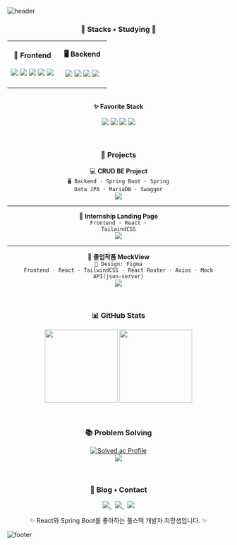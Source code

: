 <!-- 헤더 물결 (파스텔톤: 노랑~핑크~하늘색 그라데이션) -->
![header](https://capsule-render.vercel.app/api?type=waving&color=gradient&customColorList=2,3,4&height=180&section=header&text=Yanghewon&fontSize=42&fontAlign=50&fontAlignY=32)

<!-- 섹션: Stacks • Studying -->
<h3 align="center">🔧 Stacks • Studying 🔧</h3>

<table align="center">
<tr>
<td align="center" width="50%">

<b>🎨 Frontend</b><br/><br/>
<img src="https://img.shields.io/badge/React-61DAFB?logo=react&logoColor=000" />
<img src="https://img.shields.io/badge/TailwindCSS-06B6D4?logo=tailwindcss&logoColor=fff" />
<img src="https://img.shields.io/badge/JavaScript-F7DF1E?logo=javascript&logoColor=000" />
<img src="https://img.shields.io/badge/HTML5-E34F26?logo=html5&logoColor=fff" />
<img src="https://img.shields.io/badge/CSS3-1572B6?logo=css3&logoColor=fff" />

</td>
<td align="center" width="50%">

<b>🖥 Backend</b><br/><br/>
<img src="https://img.shields.io/badge/Spring%20Boot-6DB33F?logo=springboot&logoColor=fff" />
<img src="https://img.shields.io/badge/Spring%20Data%20JPA-6DB33F?logo=spring&logoColor=fff" />
<img src="https://img.shields.io/badge/MariaDB-003545?logo=mariadb&logoColor=fff" />
<img src="https://img.shields.io/badge/Swagger-85EA2D?logo=swagger&logoColor=000" />

</td>
</tr>
</table>

<!-- ✨ React 중심 Favorite Stack 강조 -->
<p align="center">
  <br/>
  <b>✨ Favorite Stack</b><br/><br/>
  <img src="https://img.shields.io/badge/React-61DAFB?style=for-the-badge&logo=react&logoColor=black" />
  <img src="https://img.shields.io/badge/TypeScript-3178C6?style=for-the-badge&logo=typescript&logoColor=white" />
  <img src="https://img.shields.io/badge/TailwindCSS-06B6D4?style=for-the-badge&logo=tailwindcss&logoColor=white" />
  <img src="https://img.shields.io/badge/Redux-764ABC?style=for-the-badge&logo=redux&logoColor=white" />
</p>

<br/>

<!-- 섹션: Projects -->
<h3 align="center">📂 Projects</h3>

<p align="center">

<!-- 프로젝트 카드 스타일 -->
<div align="center">

💻 <b>CRUD BE Project</b><br/>
<code>🖥 Backend · Spring Boot · Spring Data JPA · MariaDB · Swagger</code><br/>
<a href="https://github.com/kymokim/OAuth_Forum">
  <img src="https://img.shields.io/badge/GitHub-Repository-181717?logo=github&logoColor=white"/>
</a>

---

🎨 <b>Internship Landing Page</b><br/>
<code>Frontend · React · TailwindCSS</code><br/>
<a href="https://github.com/aidenjangkkj/Meta.git">
  <img src="https://img.shields.io/badge/GitHub-Repository-181717?logo=github&logoColor=white"/>
</a>

---

🎯 <b>졸업작품 MockView</b> <br/>
<code>📐 Design: Figma</code><br/>
<code>Frontend · React · TailwindCSS · React Router · Axios · Mock API(json-server)</code><br/>
<a href="https://github.com/Yanghewon/MockView.git">
  <img src="https://img.shields.io/badge/GitHub-졸업작품%20MockView-181717?logo=github&logoColor=white"/>
</a>

</div>

</p>

<br/>

<!-- 섹션: GitHub Stats -->
<h3 align="center">📊 GitHub Stats</h3>

<p align="center">
  <img height="165" src="https://github-readme-stats.vercel.app/api?username=Yanghewon&show_icons=true&hide_title=true&hide_border=true" />
  <img height="165" src="https://github-readme-stats.vercel.app/api/top-langs/?username=Yanghewon&layout=compact&hide_border=true" />
</p>

<br/>

<!-- 섹션: Problem Solving -->
<h3 align="center">📚 Problem Solving</h3>

<p align="center">
  <a href="https://solved.ac/profile/puaie01">
    <img src="http://mazassumnida.wtf/api/v2/generate_badge?boj=puaie01" alt="Solved.ac Profile"/>
  </a>
  <br/>
  <a href="https://www.acmicpc.net/user/puaie01">
    <img src="https://mazandi.herokuapp.com/api?handle=puaie01&theme=warm"/>
  </a>
</p>

<br/>

<!-- 섹션: Blog • Contact (리디자인) -->
<h3 align="center">🔗 Blog • Contact</h3>

<p align="center">
<a href="https://god-newbie.tistory.com/">
  <img src="https://img.shields.io/badge/Tistory-%EB%B8%94%EB%A1%9C%EA%B7%B8-FF5A5F?logo=tistory&logoColor=white" />
</a>
&nbsp;
<a href="mailto:hewon8883@naver.com">
  <img src="https://img.shields.io/badge/Email-hewon8883@naver.com-03C75A?logo=naver&logoColor=white" />
</a>
&nbsp;
<a href="https://github.com/Yanghewon">
  <img src="https://img.shields.io/badge/GitHub-Yanghewon-181717?logo=github&logoColor=white" />
</a>
</p>

<p align="center">
✨ React와 Spring Boot를 좋아하는 풀스택 개발자 지망생입니다. ✨
</p>

<!-- 푸터 물결 (파스텔톤: 노랑~핑크~하늘색 그라데이션) -->
![footer](https://capsule-render.vercel.app/api?type=waving&color=gradient&customColorList=2,3,4&height=120&section=footer)
